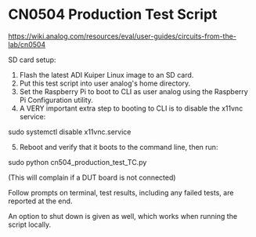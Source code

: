 # CN0504 Production Test Script

https://wiki.analog.com/resources/eval/user-guides/circuits-from-the-lab/cn0504

SD card setup:
1) Flash the latest ADI Kuiper Linux image to an SD card.
2) Put this test script into user analog's home directory.
3) Set the Raspberry Pi to boot to CLI as user analog using the Raspberry Pi Configuration utility.
4) A VERY important extra step to booting to CLI is to disable the x11vnc service:

sudo systemctl disable x11vnc.service

5) Reboot and verify that it boots to the command line, then run:

sudo python cn504_production_test_TC.py

(This will complain if a DUT board is not connected)

Follow prompts on terminal, test results, including any failed tests, are reported at the end.

An option to shut down is given as well, which works when running the script locally.
